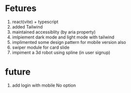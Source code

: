 
# Fetures
1. react(vite) + typescript
2. added Tailwind 
3. maintained accessiblity (by aria property)
4. imlpiement dark mode and light mode with tailwind
5. implimented some design pattern for mobile  version also
6. swiper module for card slide
7. impiment a 3d robot using spline (in user signup)



# future 
1. add login with mobile No option 